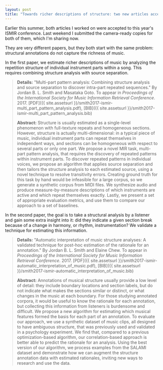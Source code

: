 ```yaml
---
layout: post
title: "Towards richer descriptions of structure: two new articles accepted to ISMIR"
---
```


Earlier this summer, both articles I worked on were accepted to this year's ISMIR conference. Last weekend I submitted the camera-ready copies for both of them, which I'm sharing now.

They are very different papers, but they both start with the same problem: structural annotations do not capture the richness of music.

In the first paper, we estimate richer descriptions of music by analyzing the repetition structure of individual instrument parts within a song. This requires combining structure analysis with source separation.

> **Details:** "Multi-part pattern analysis: Combining structure analysis and source separation to discover intra-part repeated sequences." By Jordan B. L. Smith and Masataka Goto. To appear in *Proceedings of the International Society for Music Information Retrieval Conference*. 2017. [PDF]({{ site.assetsurl }}/smith2017-ismir-multi_part_pattern_analysis.pdf), [BIB]({{ site.assetsurl }}/smith2017-ismir-multi_part_pattern_analysis.bib)
>
> **Abstract:** Structure is usually estimated as a single-level phenomenon with full-texture repeats and homogeneous sections. However, structure is actually multi-dimensional: in a typical piece of music, individual instrument parts can repeat themselves in independent ways, and sections can be homogeneous with respect to several parts or only one part. We propose a novel MIR task, multi-part pattern analysis, that requires the discovery of repeated patterns within instrument parts. To discover repeated patterns in individual voices, we propose an algorithm that applies source separation and then tailors the structure analysis to each estimated source, using a novel technique to resolve transitivity errors. Creating ground truth for this task by hand would be infeasible for a large corpus, so we generate a synthetic corpus from MIDI files. We synthesize audio and produce measure-by-measure descriptions of which instruments are active and which repeat themselves exactly. Lastly, we present a set of appropriate evaluation metrics, and use them to compare our approach to a set of baselines.

In the second paper, the goal is to take a structural analysis by a listener and gain some extra insight into it:
did they indicate a given section break because of a change in harmony, or rhythm, instrumentation?
We validate a technique for estimating this information.

> **Details:** "Automatic interpretation of music structure analyses: A validated technique for post-hoc estimation of the rationale for an annotation." By Jordan B. L. Smith and Elaine Chew. To appear in *Proceedings of the International Society for Music Information Retrieval Conference*. 2017. [PDF]({{ site.assetsurl }}/smith2017-ismir-automatic_interpretation_of_music.pdf), [BIB]({{ site.assetsurl }}/smith2017-ismir-automatic_interpretation_of_music.bib)
>
> **Abstract:** Annotations of musical structure usually provide a low level of detail: they include boundary locations and section labels, but do not indicate what makes the sections similar or distinct, or what changes in the music at each boundary. For those studying annotated corpora, it would be useful to know the rationale for each annotation, but collecting this information from listeners is burdensome and difficult. We propose a new algorithm for estimating which musical features formed the basis for each part of an annotation. To evaluate our approach, we use a synthetic dataset of music clips, all designed to have ambiguous structure, that was previously used and validated in a psychology experiment. We find that, compared to a previous optimization-based algorithm, our correlation-based approach is better able to predict the rationale for an analysis. Using the best version of our algorithm, we process examples from the SALAMI dataset and demonstrate how we can augment the structure annotation data with estimated rationales, inviting new ways to research and use the data.

